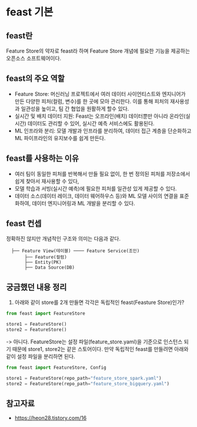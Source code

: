 # feast 기본

## feast란

Feature Store의 약자로 feast라 하며 Feature Store 개념에 필요한 기능을 제공하는 오픈소스 소프트웨어이다.

## feast의 주요 역할

- Feature Store: 머신러닝 프로젝트에서 여러 데이터 사이언티스트와 엔지니어가 만든 다양한 피처(컬럼, 변수)를 한 곳에 모아 관리한다. 이를 통해 피처의 재사용성과 일관성을 높이고, 팀 간 협업을 원활하게 할수 있다.
- 실시간 및 배치 데이터 지원: Feast는 오프라인(배치) 데이터뿐만 아니라 온라인(실시간) 데이터도 관리할 수 있어, 실시간 예측 서비스에도 활용된다.
- ML 인프라와 분리: 모델 개발과 인프라를 분리하여, 데이터 접근 계층을 단순화하고 ML 파이프라인의 유지보수를 쉽게 만든다.

## feast를 사용하는 이유

- 여러 팀이 동일한 피처를 반복해서 만들 필요 없이, 한 번 정의된 피처를 저장소에서 쉽게 찾아서 재사용할 수 있다,
- 모델 학습과 서빙(실시간 예측)에 필요한 피처를 일관성 있게 제공할 수 있다.
- 데이터 소스(데이터 레이크, 데이터 웨어하우스 등)와 ML 모델 사이의 연결을 표준화하여, 데이터 엔지니어링과 ML 개발을 분리할 수 있다.

## feast 컨셉

정확하진 않지만 개념적인 구조와 의미는 다음과 같다.

```text
  ├── Feature View(테이블) ──── Feature Service(조인)
       ├── Feature(컬럼)
       ├── Entity(PK)
       ├── Data Source(DB)
```

## 궁금했던 내용 정리

1. 아래와 같이 store를 2개 만들면 각각은 독립적인 feast(Feasture Store)인가?

```python
from feast import FeatureStore

store1 = FeatureStore()
store2 = FeatureStore()
```

-> 아니다. FeatureStore는 설정 파일(feature_store.yaml)을 기준으로 인스턴스 되기 때문에 store1, store2는 같은 스토어이다. 만약 독립적인 feast를 만들려면 아래와 같이 설정 파일을 분리하면 된다.

```python
from feast import FeatureStore, Config

store1 = FeatureStore(repo_path="feature_store_spark.yaml")
store2 = FeatureStore(repo_path="feature_store_bigquery.yaml")
```

## 참고자료

- <https://heon28.tistory.com/16>
